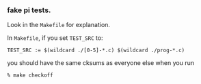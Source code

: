 ### fake pi tests.

Look in the `Makefile` for explanation.

In `Makefile`, if you set `TEST_SRC` to:

    TEST_SRC := $(wildcard ./[0-5]-*.c) $(wildcard ./prog-*.c)

you should have the same cksums as everyone else when you run 

    % make checkoff
